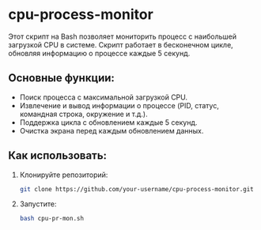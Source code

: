# cpu-process-monitor

Этот скрипт на Bash позволяет мониторить процесс с наибольшей загрузкой CPU в системе. Скрипт работает в бесконечном цикле, обновляя информацию о процессе каждые 5 секунд.

## Основные функции:
- Поиск процесса с максимальной загрузкой CPU.
- Извлечение и вывод информации о процессе (PID, статус, командная строка, окружение и т.д.).
- Поддержка цикла с обновлением каждые 5 секунд.
- Очистка экрана перед каждым обновлением данных.

## Как использовать:
1. Клонируйте репозиторий:
   ```bash
   git clone https://github.com/your-username/cpu-process-monitor.git
2. Запустите:
   ```bash
   bash cpu-pr-mon.sh
